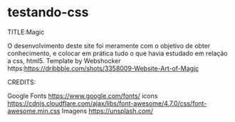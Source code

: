 # testando-css
TITLE:Magic

O desenvolvimento deste site foi meramente com o objetivo de obter conhecimento, e colocar em prática tudo o que havia estudado em relação 
a css, html5. Template by Webshocker https:https://dribbble.com/shots/3358009-Website-Art-of-Magic

CREDITS:

Google Fonts https://www.google.com/fonts/
icons https://cdnjs.cloudflare.com/ajax/libs/font-awesome/4.7.0/css/font-awesome.min.css
Imagens https://unsplash.com/
